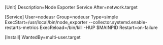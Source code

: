 [Unit]
Description=Node Exporter Service
After=network.target

[Service]
User=nodeusr
Group=nodeusr
Type=simple
ExecStart=/usr/local/bin/node_exporter --collector.systemd.enable-restarts-metrics
ExecReload=/bin/kill -HUP $MAINPID
Restart=on-failure

[Install]
WantedBy=multi-user.target